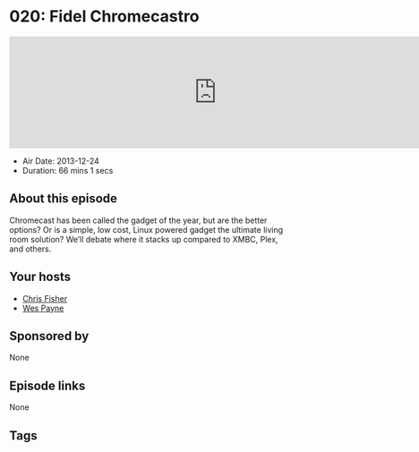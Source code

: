 # 020: Fidel Chromecastro

<iframe src="https://player.fireside.fm/v2/RUkczH-V+d4-fxnsf?theme=dark" width="740" height="200" frameborder="0" scrolling="no"></iframe>

* Air Date: 2013-12-24
* Duration: 66 mins 1 secs

## About this episode

Chromecast has been called the gadget of the year, but are the better options? Or is a simple, low cost, Linux powered gadget the ultimate living room solution? We’ll debate where it stacks up compared to XMBC, Plex, and others.

## Your hosts
* [Chris Fisher](https://linuxunplugged.com/hosts/chrislas)
* [Wes Payne](https://linuxunplugged.com/hosts/wes)

## Sponsored by

None



## Episode links

None



## Tags

